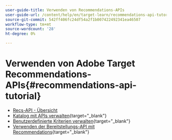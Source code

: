 ```yaml
---
user-guide-title: Verwenden von Recommendations-APIs
user-guide-url: /content/help/en/target-learn/recommendations-api-tutorial/recs-api-overview.html
source-git-commit: 542ff406fc24df54a2f1b007422492341ea46507
workflow-type: tm+mt
source-wordcount: '28'
ht-degree: 0%

---
```



# Verwenden von Adobe Target Recommendations-APIs{#recommendations-api-tutorial}

+ [Recs-API - Übersicht](recs-api-overview.md)
+ [Katalog mit APIs verwalten](https://experienceleague.adobe.com/docs/target-dev/developer/api/recommendations-api/manage-catalog.html?lang=de){target="_blank"}
+ [Benutzerdefinierte Kriterien verwalten](https://experienceleague.adobe.com/docs/target-dev/developer/api/recommendations-api/manage-custom-criteria.html?lang=de){target="_blank"}
+ [Verwenden der Bereitstellungs-API mit Recommendations](https://experienceleague.adobe.com/docs/target-dev/developer/api/recommendations-api/fetch-recs-server-side-delivery-api.html?lang=de){target="_blank"}

<!--+ [Debug API calls](6debug.md)
+ [Download the Calculated Recommendations CSV](7download-calc-recs-csv.md)-->

<!--
+ Managing your Catalog with APIs{#manage-catalog}
  + [Create and update items](manage-catalog/saveEntities.md)
  + [Delete items](manage-catalog/deleteEntities.md)
  + [Delete All Items](manage-catalog/concepts.md)
  + [Get item details](manage-catalog/base-implementation.md)
+ Managing Custom Criteria{#use-cases}
  + [Home Page](use-cases/home-page.md)
  + [Product Pages](use-cases/product-pages.md)
  + [Category Pages](use-cases/category-pages.md)
  + [Add to Cart Modals](use-cases/add-to-cart-modals.md)
  + [Cart Page](use-cases/cart-page.md)
  + [Order Confirmation Page](use-cases/order-confirmation-page.md)-->
